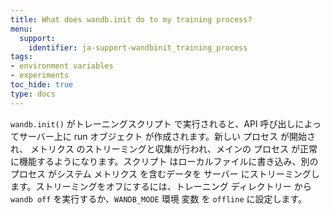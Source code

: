 ```yaml
---
title: What does wandb.init do to my training process?
menu:
  support:
    identifier: ja-support-wandbinit_training_process
tags:
- environment variables
- experiments
toc_hide: true
type: docs
---
```


`wandb.init()` がトレーニングスクリプト で実行されると、API 呼び出しによってサーバー上に run オブジェクト が作成されます。新しい プロセス が開始され、 メトリクス のストリーミングと収集が行われ、メインの プロセス が正常に機能するようになります。スクリプト はローカルファイルに書き込み、別の プロセス がシステム メトリクス を含むデータを サーバー にストリーミングします。ストリーミングをオフにするには、トレーニング ディレクトリー から `wandb off` を実行するか、`WANDB_MODE` 環境 変数 を `offline` に設定します。
